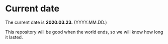 # Current date

The current date is **2020.03.23.** (YYYY.MM.DD.)

This repository will be good when the world ends, so we will know how long it lasted.